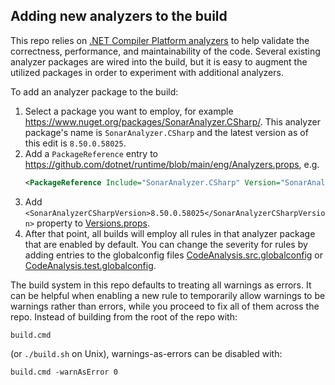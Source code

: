 ## Adding new analyzers to the build

This repo relies on [.NET Compiler Platform analyzers](https://learn.microsoft.com/visualstudio/code-quality/roslyn-analyzers-overview) to help validate the correctness, performance, and maintainability of the code.  Several existing analyzer packages are wired into the build, but it is easy to augment the utilized packages in order to experiment with additional analyzers.

To add an analyzer package to the build:
1. Select a package you want to employ, for example https://www.nuget.org/packages/SonarAnalyzer.CSharp/.  This analyzer package's name is `SonarAnalyzer.CSharp` and the latest version as of this edit is `8.50.0.58025`.
2. Add a `PackageReference` entry to <https://github.com/dotnet/runtime/blob/main/eng/Analyzers.props>, e.g.
    ```XML
    <PackageReference Include="SonarAnalyzer.CSharp" Version="SonarAnalyzerCSharpVersion" PrivateAssets="all" />
    ```
3. Add `<SonarAnalyzerCSharpVersion>8.50.0.58025</SonarAnalyzerCSharpVersion>` property to [Versions.props](https://github.com/dotnet/runtime/blob/main/eng/Versions.props).
4. After that point, all builds will employ all rules in that analyzer package that are enabled by default.  You can change the severity for rules by adding entries to the globalconfig files [CodeAnalysis.src.globalconfig](https://github.com/dotnet/runtime/blob/main/eng/CodeAnalysis.src.globalconfig) or [CodeAnalysis.test.globalconfig](https://github.com/dotnet/runtime/blob/main/eng/CodeAnalysis.test.globalconfig).

The build system in this repo defaults to treating all warnings as errors. It can be helpful when enabling a new rule to temporarily allow warnings to be warnings rather than errors, while you proceed to fix all of them across the repo. Instead of building from the root of the repo with:
```
build.cmd
```
(or `./build.sh` on Unix), warnings-as-errors can be disabled with:
```
build.cmd -warnAsError 0
```
